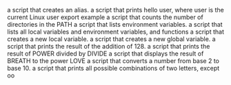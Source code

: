 a script that creates an alias.
a script that prints hello user, where user is the current Linux user
export example
 a script that counts the number of directories in the PATH
 a script that lists environment variables.
a script that lists all local variables and environment variables, and functions
a script that creates a new local variable.
a script that creates a new global variable.
 a script that prints the result of the addition of 128.
 a script that prints the result of POWER divided by DIVIDE
a script that displays the result of BREATH to the power LOVE
a script that converts a number from base 2 to base 10.
a script that prints all possible combinations of two letters, except oo
